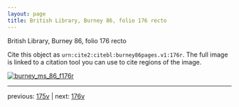 ```yaml
---
layout: page
title: British Library, Burney 86, folio 176 recto
---
```


British Library, Burney 86, folio 176 recto

Cite this object as `urn:cite2:citebl:burney86pages.v1:176r`.  The full image is linked to a citation tool you can use to cite regions of the image.

[![burney_ms_86_f176r](http://www.homermultitext.org/iipsrv?IIIF=/project/homer/pyramidal/deepzoom/citebl/burney86imgs/v1/burney_ms_86_f176r.tif/full/800,/0/default.jpg)](http://www.homermultitext.org/ict2/?urn=urn:cite2:citebl:burney86imgs.v1:burney_ms_86_f176r) 

---

previous:  [175v](../175v/) | next: [176v](../176v/)